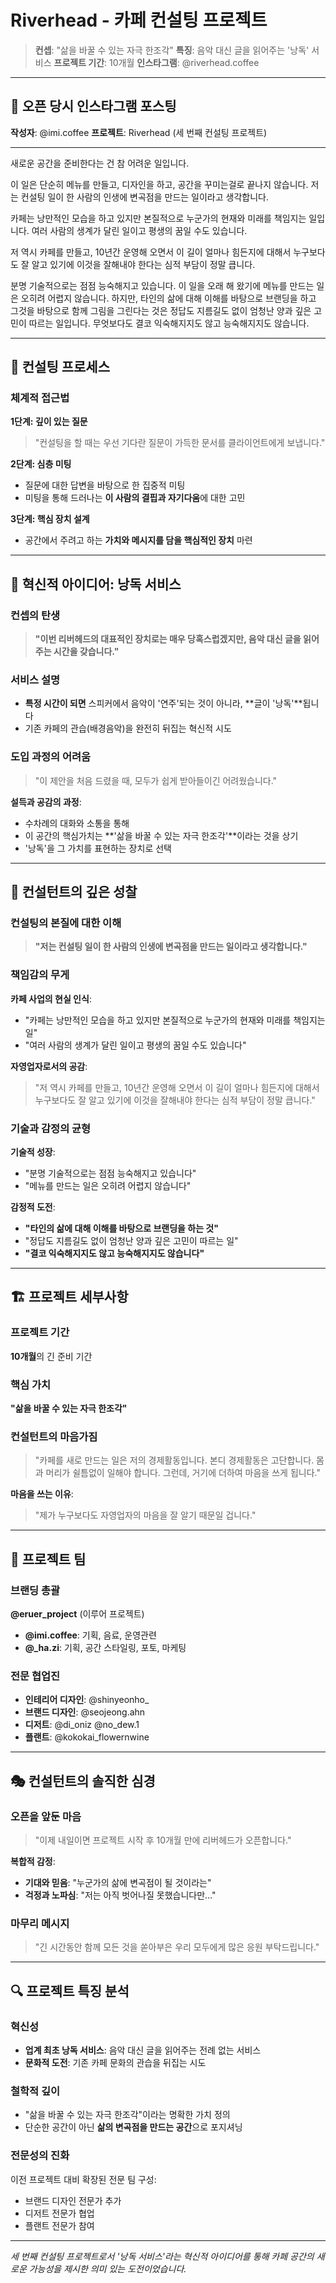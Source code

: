 # Riverhead - 카페 컨설팅 프로젝트

> **컨셉**: "삶을 바꿀 수 있는 자극 한조각"
> **특징**: 음악 대신 글을 읽어주는 '낭독' 서비스
> **프로젝트 기간**: 10개월
> **인스타그램**: @riverhead.coffee

---

## 📝 오픈 당시 인스타그램 포스팅

**작성자**: @imi.coffee
**프로젝트**: Riverhead (세 번째 컨설팅 프로젝트)

---

새로운 공간을 준비한다는 건 참 어려운 일입니다.

이 일은 단순히 메뉴를 만들고, 디자인을 하고, 공간을 꾸미는걸로 끝나지 않습니다.
저는 컨설팅 일이 한 사람의 인생에 변곡점을 만드는 일이라고 생각합니다.

카페는 낭만적인 모습을 하고 있지만
본질적으로 누군가의 현재와 미래를 책임지는 일입니다.
여러 사람의 생계가 달린 일이고 평생의 꿈일 수도 있습니다.

저 역시 카페를 만들고, 10년간 운영해 오면서
이 길이 얼마나 힘든지에 대해서 누구보다도 잘 알고 있기에
이것을 잘해내야 한다는 심적 부담이 정말 큽니다.

분명 기술적으로는 점점 능숙해지고 있습니다.
이 일을 오래 해 왔기에 메뉴를 만드는 일은 오히려 어렵지 않습니다.
하지만, 타인의 삶에 대해 이해를 바탕으로 브랜딩을 하고
그것을 바탕으로 함께 그림을 그린다는 것은 정답도 지름길도 없이 엄청난 양과 깊은 고민이 따르는 일입니다.
무엇보다도 결코 익숙해지지도 않고 능숙해지지도 않습니다.

---

## 🎯 컨설팅 프로세스

### 체계적 접근법
**1단계: 깊이 있는 질문**
> "컨설팅을 할 때는 우선 기다란 질문이 가득한 문서를 클라이언트에게 보냅니다."

**2단계: 심층 미팅**
- 질문에 대한 답변을 바탕으로 한 집중적 미팅
- 미팅을 통해 드러나는 **이 사람의 결핍과 자기다움**에 대한 고민

**3단계: 핵심 장치 설계**
- 공간에서 주려고 하는 **가치와 메시지를 담을 핵심적인 장치** 마련

---

## 🎵 혁신적 아이디어: 낭독 서비스

### 컨셉의 탄생
> **"이번 리버헤드의 대표적인 장치로는 매우 당혹스럽겠지만,
> 음악 대신 글을 읽어주는 시간을 갖습니다."**

### 서비스 설명
- **특정 시간이 되면** 스피커에서 음악이 '연주'되는 것이 아니라, **글이 '낭독'**됩니다
- 기존 카페의 관습(배경음악)을 완전히 뒤집는 혁신적 시도

### 도입 과정의 어려움
> "이 제안을 처음 드렸을 때, 모두가 쉽게 받아들이긴 어려웠습니다."

**설득과 공감의 과정**:
- 수차례의 대화와 소통을 통해
- 이 공간의 핵심가치는 **'삶을 바꿀 수 있는 자극 한조각'**이라는 것을 상기
- '낭독'을 그 가치를 표현하는 장치로 선택

---

## 💭 컨설턴트의 깊은 성찰

### 컨설팅의 본질에 대한 이해
> **"저는 컨설팅 일이 한 사람의 인생에 변곡점을 만드는 일이라고 생각합니다."**

### 책임감의 무게
**카페 사업의 현실 인식**:
- "카페는 낭만적인 모습을 하고 있지만 본질적으로 누군가의 현재와 미래를 책임지는 일"
- "여러 사람의 생계가 달린 일이고 평생의 꿈일 수도 있습니다"

**자영업자로서의 공감**:
> "저 역시 카페를 만들고, 10년간 운영해 오면서 이 길이 얼마나 힘든지에 대해서 누구보다도 잘 알고 있기에 이것을 잘해내야 한다는 심적 부담이 정말 큽니다."

### 기술과 감정의 균형
**기술적 성장**:
- "분명 기술적으로는 점점 능숙해지고 있습니다"
- "메뉴를 만드는 일은 오히려 어렵지 않습니다"

**감정적 도전**:
- **"타인의 삶에 대해 이해를 바탕으로 브랜딩을 하는 것"**
- "정답도 지름길도 없이 엄청난 양과 깊은 고민이 따르는 일"
- **"결코 익숙해지지도 않고 능숙해지지도 않습니다"**

---

## 🏗️ 프로젝트 세부사항

### 프로젝트 기간
**10개월**의 긴 준비 기간

### 핵심 가치
**"삶을 바꿀 수 있는 자극 한조각"**

### 컨설턴트의 마음가짐
> "카페를 새로 만드는 일은 저의 경제활동입니다. 본디 경제활동은 고단합니다. 몸과 머리가 쉴틈없이 일해야 합니다. 그런데, 거기에 더하여 마음을 쓰게 됩니다."

**마음을 쓰는 이유**:
> "제가 누구보다도 자영업자의 마음을 잘 알기 때문일 겁니다."

---

## 🤝 프로젝트 팀

### 브랜딩 총괄
**@eruer_project** (이루어 프로젝트)
- **@imi.coffee**: 기획, 음료, 운영관련
- **@_ha.zi**: 기획, 공간 스타일링, 포토, 마케팅

### 전문 협업진
- **인테리어 디자인**: @shinyeonho_
- **브랜드 디자인**: @seojeong.ahn
- **디저트**: @di_oniz @no_dew.1
- **플랜트**: @kokokai_flowernwine

---

## 🎭 컨설턴트의 솔직한 심경

### 오픈을 앞둔 마음
> "이제 내일이면 프로젝트 시작 후 10개월 만에 리버헤드가 오픈합니다."

**복합적 감정**:
- **기대와 믿음**: "누군가의 삶에 변곡점이 될 것이라는"
- **걱정과 노파심**: "저는 아직 벗어나질 못했습니다만…"

### 마무리 메시지
> "긴 시간동안 함께 모든 것을 쏟아부은 우리 모두에게 많은 응원 부탁드립니다."

---

## 🔍 프로젝트 특징 분석

### 혁신성
- **업계 최초 낭독 서비스**: 음악 대신 글을 읽어주는 전례 없는 서비스
- **문화적 도전**: 기존 카페 문화의 관습을 뒤집는 시도

### 철학적 깊이
- "삶을 바꿀 수 있는 자극 한조각"이라는 명확한 가치 정의
- 단순한 공간이 아닌 **삶의 변곡점을 만드는 공간**으로 포지셔닝

### 전문성의 진화
이전 프로젝트 대비 확장된 전문 팀 구성:
- 브랜드 디자인 전문가 추가
- 디저트 전문가 협업
- 플랜트 전문가 참여

---

*세 번째 컨설팅 프로젝트로서 '낭독 서비스'라는 혁신적 아이디어를 통해 카페 공간의 새로운 가능성을 제시한 의미 있는 도전이었습니다.*